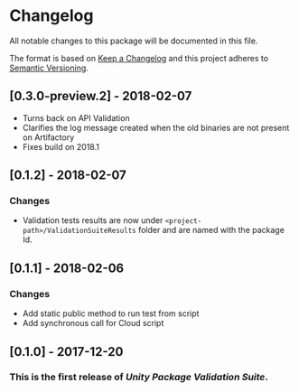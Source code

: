 # Changelog
All notable changes to this package will be documented in this file.

The format is based on [Keep a Changelog](http://keepachangelog.com/en/1.0.0/)
and this project adheres to [Semantic Versioning](http://semver.org/spec/v2.0.0.html).

## [0.3.0-preview.2] - 2018-02-07
- Turns back on API Validation
- Clarifies the log message created when the old binaries are not present on Artifactory
- Fixes build on 2018.1

## [0.1.2] - 2018-02-07
### Changes
- Validation tests results are now under `<project-path>/ValidationSuiteResults` folder and are named with the package Id.

## [0.1.1] - 2018-02-06
### Changes
- Add static public method to run test from script
- Add synchronous call for Cloud script

## [0.1.0] - 2017-12-20
### This is the first release of *Unity Package Validation Suite*.
